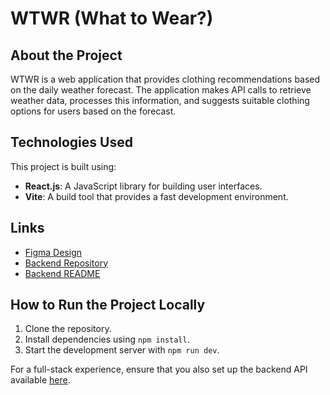 # WTWR (What to Wear?)

## About the Project

WTWR is a web application that provides clothing recommendations based on the daily weather forecast. The application makes API calls to retrieve weather data, processes this information, and suggests suitable clothing options for users based on the forecast.

## Technologies Used

This project is built using:

- **React.js**: A JavaScript library for building user interfaces.
- **Vite**: A build tool that provides a fast development environment.

## Links

- [Figma Design](https://www.figma.com/file/bfVOvqlLmoKZ5lpro8WWBe/Sprint-14_-WTWR?t=3hvVWRz9LUFsxyNn-6)
- [Backend Repository](https://github.com/Bree-Mass/se_project_express)
- [Backend README](https://github.com/Bree-Mass/se_project_express/blob/main/README.md)

## How to Run the Project Locally

1. Clone the repository.
2. Install dependencies using `npm install`.
3. Start the development server with `npm run dev`.

For a full-stack experience, ensure that you also set up the backend API available [here](https://github.com/Bree-Mass/se_project_express).
